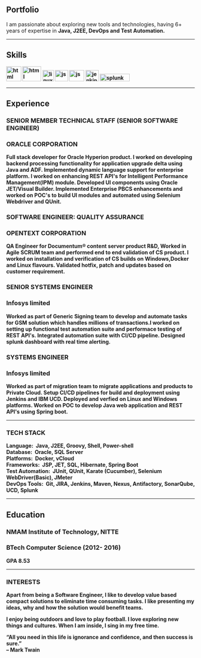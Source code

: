 ## Portfolio

I am passionate about exploring new tools and technologies, having 6+ years of expertise in <B>Java, J2EE, DevOps and Test Automation.

  
---

## Skills

<p align='left'>
  <img src="https://upload.wikimedia.org/wikipedia/en/3/30/Java_programming_language_logo.svg" alt="html" width="40" height="40">
  <img src="https://upload.wikimedia.org/wikipedia/commons/e/e0/Git-logo.svg" alt="html" width="50" height="40"/>
  <img src='https://upload.wikimedia.org/wikipedia/commons/3/35/Tux.svg' alt="linux" width="30" height="30">
  <img src='https://avatars.githubusercontent.com/u/320565?s=200&v=4' height='30' width='35' alt="js">
   <img src='https://upload.wikimedia.org/wikipedia/commons/7/7e/Apache_Feather_Logo.svg' height='30' width='40' alt="js">
  <img src='https://www.jenkins.io/images/logos/jenkins/jenkins.svg' height='30' width='35' alt="jenkins">
  <img src="https://upload.wikimedia.org/wikipedia/commons/f/f8/Splunk_logo.png" alt="splunk" width="80" height="20"/>
</p>

---

## Experience
  
### **SENIOR MEMBER TECHNICAL STAFF (SENIOR SOFTWARE ENGINEER)**
### ORACLE CORPORATION

Full stack developer for Oracle Hyperion product. I worked on developing backend processing functionality for application upgrade delta using Java and ADF. Implemented  dynamic language support for enterprise platform. I worked on enhancing REST API's for Intelligent Performance Management(IPM) module. Developed UI components using Oracle JET/Visual Builder. Implemented Enterprise PBCS enhancements and worked on POC's to build UI modules and automated using Selenium Webdriver and QUnit.  

### **SOFTWARE ENGINEER: QUALITY ASSURANCE**
### OPENTEXT CORPORATION

QA Engineer for Documentum® content server product R&D, Worked in Agile SCRUM team and performed end to end validation of CS product. I worked on installation and verification of CS builds on Windows,Docker and Linux flavours. Validated hotfix, patch and updates based on customer requirement.

### **SENIOR SYSTEMS ENGINEER**
### Infosys limited

Worked as part of Generic Signing team to develop and automate tasks for GSM solution which handles millions of transactions.I worked on setting up functional test automation suite and performace testing of REST API's. Integrated automation suite with CI/CD pipeline. Designed splunk dashboard with real time alerting.

### **SYSTEMS ENGINEER**
### Infosys limited

Worked as part of migration team to migrate applications and products to Private Cloud. Setup CI/CD pipelines for build and deployment using Jenkins and IBM UCD. Deployed and verfied on Linux and Windows platforms. Worked on POC to develop Java web application and REST API's using Spring boot.

---
### **TECH STACK**

Language:&nbsp; Java, J2EE, Groovy, Shell, Power-shell<BR>
Database:&nbsp; Oracle, SQL Server<BR>
Platforms:&nbsp; Docker, vCloud<BR>
Frameworks:&nbsp; JSP, JET, SQL, Hibernate, Spring Boot<BR>
Test Automation:&nbsp; JUnit, QUnit, Karate (Cucumber), Selenium WebDriver(Basic), JMeter<BR>
DevOps Tools:&nbsp; Git, JIRA, Jenkins, Maven, Nexus, Antifactory, SonarQube, UCD, Splunk<BR>
  
---  

## Education

### **NMAM Institute of Technology, NITTE**
### BTech Computer Science (2012- 2016)
GPA 8.53

---

### INTERESTS
Apart from being a Software Engineer, I like to develop value based compact solutions to eliminate time consuming tasks.
I like presenting my ideas, why and how the solution would benefit teams.

I enjoy being outdoors and love to play football. I love exploring new things and cultures. When I am inside, I sing in my free time.

“All you need in this life is ignorance and confidence, and then success is sure.”<BR>
– Mark Twain

  
  

